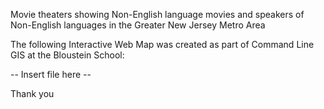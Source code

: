 Movie theaters showing Non-English language movies and speakers of Non-English languages in the Greater New Jersey Metro Area

The following Interactive Web Map was created as part of Command Line GIS at the Bloustein School:

-- Insert file here --

Thank you
